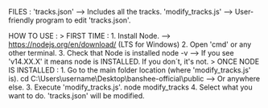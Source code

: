 FILES :
    'tracks.json'             --> Includes all the tracks.
    'modify_tracks.js'        --> User-friendly program to edit 'tracks.json'.

HOW TO USE :
    > FIRST TIME :
        1. Install Node.
                    --> https://nodejs.org/en/download/         (LTS for Windows)
        2. Open 'cmd' or any other terminal.
        3. Check that Node is installed
                    node -v         --> If you see 'v14.XX.X' it means node is INSTALLED. 
                                        If you don´t, it's not.
    > ONCE NODE IS INSTALLED :
        1. Go to the main folder location (where 'modify_tracks.js' is).
                    cd C:\Users\username\Desktop\banshee-official\public        --> Or anywhere else.
        3. Execute 'modify_tracks.js'.
                    node modify_tracks
        4. Select what you want to do.
            'tracks.json' will be modified.
            
